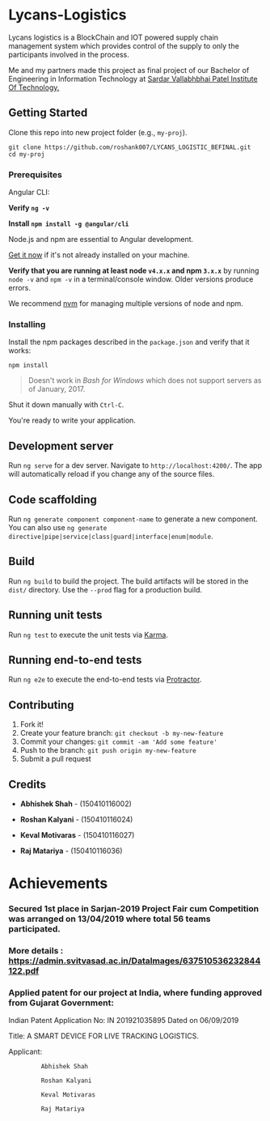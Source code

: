 <h1>  Lycans-Logistics </h1>

Lycans logistics is a BlockChain and IOT powered supply chain management system which provides control of the supply to only the participants involved in the process.

Me and my partners made this project as final project of our Bachelor of Engineering in Information Technology at  <a href="https://www.svitvasad.ac.in/" target="_blank">Sardar Vallabhbhai Patel Institute Of Technology.</a>


## Getting Started

Clone this repo into new project folder (e.g., `my-proj`).
```shell
git clone https://github.com/roshank007/LYCANS_LOGISTIC_BEFINAL.git
cd my-proj
```


### Prerequisites

Angular CLI:

**Verify `ng -v`**

**Install `npm install -g @angular/cli`**

Node.js and npm are essential to Angular development. 
    
<a href="https://docs.npmjs.com/getting-started/installing-node" target="_blank" title="Installing Node.js and updating npm">Get it now</a> if it's not already installed on your machine.
 
**Verify that you are running at least node `v4.x.x` and npm `3.x.x`**
by running `node -v` and `npm -v` in a terminal/console window.
Older versions produce errors.

We recommend [nvm](https://github.com/creationix/nvm) for managing multiple versions of node and npm.

### Installing

Install the npm packages described in the `package.json` and verify that it works:

```shell
npm install
```

>Doesn't work in _Bash for Windows_ which does not support servers as of January, 2017.

Shut it down manually with `Ctrl-C`.

You're ready to write your application.

## Development server

Run `ng serve` for a dev server. Navigate to `http://localhost:4200/`. The app will automatically reload if you change any of the source files.

## Code scaffolding

Run `ng generate component component-name` to generate a new component. You can also use `ng generate directive|pipe|service|class|guard|interface|enum|module`.

## Build

Run `ng build` to build the project. The build artifacts will be stored in the `dist/` directory. Use the `--prod` flag for a production build.

## Running unit tests

Run `ng test` to execute the unit tests via [Karma](https://karma-runner.github.io).

## Running end-to-end tests

Run `ng e2e` to execute the end-to-end tests via [Protractor](http://www.protractortest.org/).


## Contributing

1. Fork it!
2. Create your feature branch: `git checkout -b my-new-feature`
3. Commit your changes: `git commit -am 'Add some feature'`
4. Push to the branch: `git push origin my-new-feature`
5. Submit a pull request 

## Credits

* **Abhishek Shah** - (150410116002)

* **Roshan Kalyani** - (150410116024)

* **Keval Motivaras** - (150410116027)

* **Raj Matariya** - (150410116036)

## <h1> Achievements </h1>

### Secured 1st place  in Sarjan-2019 Project Fair  cum Competition was arranged on 13/04/2019 where total 56 teams participated. 

### More details : https://admin.svitvasad.ac.in/DataImages/637510536232844122.pdf

### Applied patent for our project at India, where funding approved from Gujarat Government:

Indian Patent Application No: IN 201921035895  Dated on 06/09/2019

  Title: A SMART DEVICE FOR LIVE TRACKING LOGISTICS.

  Applicant:

             Abhishek Shah

             Roshan Kalyani

             Keval Motivaras
             
             Raj Matariya




